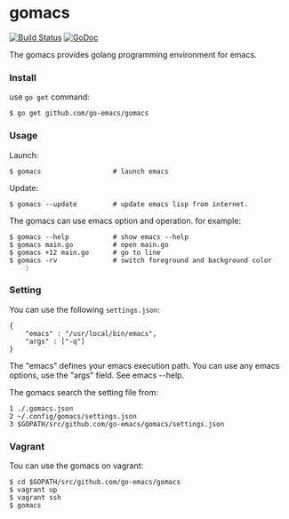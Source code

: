 # gomacs 

[![Build Status](https://travis-ci.org/go-emacs/gomacs.svg?branch=master)](https://travis-ci.org/go-emacs/gomacs)
[![GoDoc](https://godoc.org/github.com/go-emacs/gomacs?status.png)](https://godoc.org/github.com/go-emacs/gomacs)

The gomacs provides golang programming environment for emacs.

### Install
use `go get` command:

	$ go get github.com/go-emacs/gomacs

### Usage
Launch:

	$ gomacs                  # launch emacs

Update:

	$ gomacs --update         # update emacs lisp from internet.

The gomacs can use emacs option and operation. for example:

	$ gomacs --help           # show emacs --help
	$ gomacs main.go          # open main.go
	$ gomacs +12 main.go      # go to line
	$ gomacs -rv              # switch foreground and background color
	    :

### Setting
You can use the following `settings.json`:

	{
	    "emacs" : "/usr/local/bin/emacs",
	    "args" : ["-q"]
	}

The "emacs" defines your emacs execution path.
You can use any emacs options, use the "args" field. See emacs --help.

The gomacs search the setting file from:

	1 ./.gomacs.json
	2 ~/.config/gomacs/settings.json
	3 $GOPATH/src/github.com/go-emacs/gomacs/settings.json

### Vagrant
Tou can use the gomacs on vagrant:

    $ cd $GOPATH/src/github.com/go-emacs/gomacs
    $ vagrant up
    $ vagrant ssh
    $ gomacs
